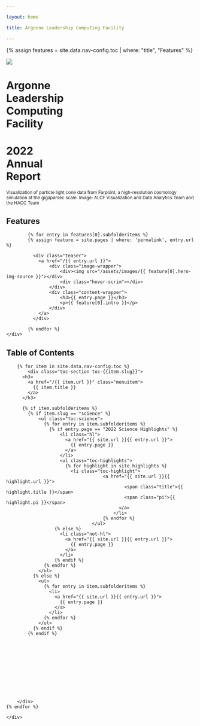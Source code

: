 ```yaml
---

layout: home

title: Argonne Leadership Computing Facility

---
```

{% assign features = site.data.nav-config.toc | where: "title", "Features" %}


<div class="home--hero-wrapper">
	<div class="img-wrapper">
		<div>
			<img src="{{ site.url }}/assets/images/cover.png">
			<div class="home--hero-text">
				<h1 class="alcf">
					Argonne<br>
					<span>Leadership<br>
					Computing</span><br>
					Facility
				</h1>
				<h1 class="title">
					2022<br>
					<span>Annual<br>
					Report</span><br>
				</h1>
			</div>
			<div class="home--hero-scrim"></div>
		</div>
	</div>
</div>

<div class="home--hero-caption">
	<small>
		Visualization of particle light cone data from Farpoint, a high-resolution cosmology simulation at the gigaparsec scale.
		<span class="credit">Image: ALCF Visualization and Data Analytics Team and the HACC Team</span>
	</small>
</div>




<div class="home--features-wrapper">
	<div class="content-wrapper">
		<h2>Features</h2>

			{% for entry in features[0].subfolderitems %}
			{% assign feature = site.pages | where: 'permalink', entry.url %}
			  
			  <div class="teaser">
			    <a href="/{{ entry.url }}">
			    	<div class="image-wrapper">
			    		<div><img src="/assets/images/{{ feature[0].hero-img-source }}"></div>
			    		<div class="hover-scrim"></div>
			    	</div>
			    	<div class="content-wrapper">
			    		<h3>{{ entry.page }}</h3>
			    		<p>{{ feature[0].intro }}</p>
			    	</div>
			    </a>
			  </div>
			 
			{% endfor %}		
	</div>
</div>




<div class="home--toc-wrapper">
	<div class="content-wrapper">
		<h2>Table of Contents</h2>

		{% for item in site.data.nav-config.toc %} 
			<div class="toc-section toc-{{item.slug}}">
	      <h3>
	        <a href="/{{ item.url }}" class="menuitem">
	          {{ item.title }}
	        </a>
	      </h3>

	      {% if item.subfolderitems %}
	      	{% if item.slug == "science" %}
	      		<ul class="toc-science">
		          {% for entry in item.subfolderitems %}
		          	{% if entry.page == "2022 Science Highlights" %}
			            <li class="hl">
			              <a href="{{ site.url }}{{ entry.url }}">
			              	{{ entry.page }}
			              </a>
			            </li>
			            <ul class="toc-highlights">
			              {% for highlight in site.highlights %}
		              		<li class="toc-highlight">
						      			<a href="{{ site.url }}{{ highlight.url }}">
										  		<span class="title">{{ highlight.title }}</span>
										  		<span class="pi">{{ highlight.pi }}</span>
											  </a>
											</li>
										{% endfor %}
									</ul>
			          {% else %} 
			          	<li class="not-hl">
			              <a href="{{ site.url }}{{ entry.url }}">
			              	{{ entry.page }}
			              </a>
			            </li>
			          {% endif %} 
		          {% endfor %}
		        </ul>
		      {% else %}
		      	<ul>
		          {% for entry in item.subfolderitems %}
		            <li>
		              <a href="{{ site.url }}{{ entry.url }}">
		              	{{ entry.page }}
		              </a>
		            </li>
		          {% endfor %}
		        </ul>
		      {% endif %} 
		    {% endif %} 



	      	

	      		
	      	
	        
	      

	      

	    </div>  
  	{% endfor %}

	</div>
</div>